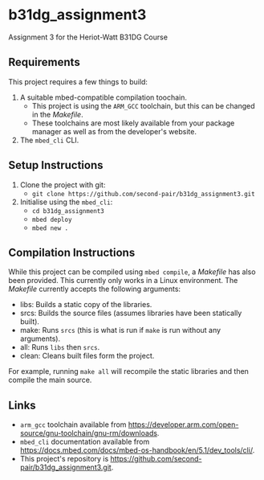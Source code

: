 #  b31dg_assignment3
Assignment 3 for the Heriot-Watt B31DG Course

##  Requirements
This project requires a few things to build:
1.  A suitable mbed-compatible compilation toochain.
	*  This project is using the `ARM_GCC` toolchain, but this can be changed in the *Makefile*.
	*  These toolchains are most likely available from your package manager as well as from the developer's website.
1.  The `mbed_cli` CLI.

##  Setup Instructions
1.  Clone the project with git:
	*  `git clone https://github.com/second-pair/b31dg_assignment3.git`
1.  Initialise using the `mbed_cli`:
	*  `cd b31dg_assignment3`
	*  `mbed deploy`
	*  `mbed new .`

##  Compilation Instructions
While this project can be compiled using `mbed compile`, a *Makefile* has also been provided.
This currently only works in a Linux environment.
The *Makefile* currently accepts the following arguments:
*  libs: Builds a static copy of the libraries.
*  srcs: Builds the source files (assumes libraries have been statically built).
*  make: Runs `srcs` (this is what is run if `make` is run without any arguments).
*  all: Runs `libs` then `srcs`.
*  clean: Cleans built files form the project.

For example, running `make all` will recompile the static libraries and then compile the main source.

##  Links
*  `arm_gcc` toolchain available from <https://developer.arm.com/open-source/gnu-toolchain/gnu-rm/downloads>.
*  `mbed_cli` documentation available from <https://docs.mbed.com/docs/mbed-os-handbook/en/5.1/dev_tools/cli/>.
*  This project's repository is <https://github.com/second-pair/b31dg_assignment3.git>.

